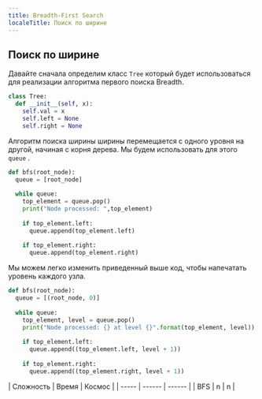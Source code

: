 ```yaml
---
title: Breadth-First Search
localeTitle: Поиск по ширине
---
```

## Поиск по ширине

Давайте сначала определим класс `Tree` который будет использоваться для реализации алгоритма первого поиска Breadth.

```python
class Tree: 
  def __init__(self, x): 
    self.val = x 
    self.left = None 
    self.right = None 
```

Алгоритм поиска ширины ширины перемещается с одного уровня на другой, начиная с корня дерева. Мы будем использовать для этого `queue` .

```python
def bfs(root_node): 
  queue = [root_node] 
 
  while queue: 
    top_element = queue.pop() 
    print("Node processed: ",top_element) 
 
    if top_element.left: 
      queue.append(top_element.left) 
 
    if top_element.right: 
      queue.append(top_element.right) 
```

Мы можем легко изменить приведенный выше код, чтобы напечатать уровень каждого узла.

```python
def bfs(root_node): 
  queue = [(root_node, 0)] 
 
  while queue: 
    top_element, level = queue.pop() 
    print("Node processed: {} at level {}".format(top_element, level)) 
 
    if top_element.left: 
      queue.append((top_element.left, level + 1)) 
 
    if top_element.right: 
      queue.append((top_element.right, level + 1)) 
```

| Сложность | Время | Космос | | ----- | ------ | ------ | | BFS | n | n |